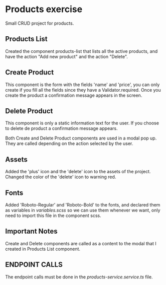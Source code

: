 # Products exercise
Small CRUD project for products.

## Products List

Created the component products-list that lists all the active products, and have the action "Add new product" and the action "Delete".

## Create Product

This component is the form with the fields 'name' and 'price', you can only create if you fill all the fields since they have a Validator.required.
Once you create the product a confirmation message appears in the screen.

## Delete Product

This component is only a static information text for the user. If you choose to delete de product a confirmation message appears.

Both Create and Delete Product components are used in a modal pop up. They are called depending on the action selected by the user.

## Assets

Added the 'plus' icon and the 'delete' icon to the assets of the project. Changed the color of the 'delete' icon to warning red.

## Fonts

Added 'Roboto-Regular' and 'Roboto-Bold' to the fonts, and declared them as variables in _variables.scss_ so we can use them whenever we want, only need to import this file in the component scss.


## Important Notes

Create and Delete components are called as a content to the modal that I created in Products List component.

## ENDPOINT CALLS

The endpoint calls must be done in the _products-service.service.ts_ file.
